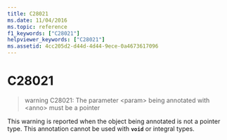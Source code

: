 ```yaml
---
title: C28021
ms.date: 11/04/2016
ms.topic: reference
f1_keywords: ["C28021"]
helpviewer_keywords: ["C28021"]
ms.assetid: 4cc205d2-d44d-4d44-9ece-0a4673617096
---
```

# C28021

> warning C28021: The parameter \<param> being annotated with \<anno> must be a pointer

This warning is reported when the object being annotated is not a pointer type. This annotation cannot be used with **`void`** or integral types.
